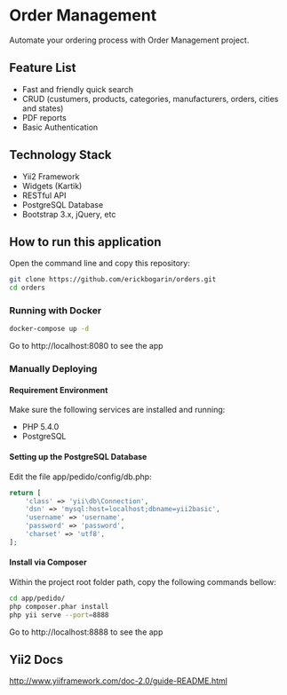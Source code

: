 # Order Management

Automate your ordering process with Order Management project.

## Feature List
* Fast and friendly quick search
* CRUD (custumers, products, categories, manufacturers, orders, cities and states)
* PDF reports
* Basic Authentication

## Technology Stack
* Yii2 Framework
* Widgets (Kartik)
* RESTful API
* PostgreSQL Database
* Bootstrap 3.x, jQuery, etc

## How to run this application

Open the command line and copy this repository:

```sh
git clone https://github.com/erickbogarin/orders.git
cd orders
```

### Running with Docker

```sh
docker-compose up -d
```
Go to http://localhost:8080 to see the app

### Manually Deploying

#### Requirement Environment

Make sure the following services are installed and running:
* PHP 5.4.0
* PostgreSQL

#### Setting up the PostgreSQL Database
Edit the file app/pedido/config/db.php:
```php
return [
    'class' => 'yii\db\Connection',
    'dsn' => 'mysql:host=localhost;dbname=yii2basic',
    'username' => 'username',
    'password' => 'password',
    'charset' => 'utf8',
];
```

#### Install via Composer
Within the project root folder path, copy the following commands bellow:

```sh
cd app/pedido/
php composer.phar install
php yii serve --port=8888
```
Go to http://localhost:8888 to see the app

## Yii2 Docs
http://www.yiiframework.com/doc-2.0/guide-README.html
